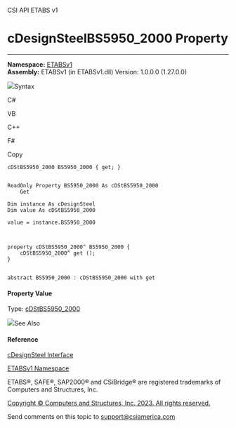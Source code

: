 ﻿

CSI API ETABS v1

# cDesignSteelBS5950_2000 Property  
  
---  
  
**Namespace:** [ETABSv1](2780f1b8-2033-5289-2298-1cdb2a7508d9.htm)  
**Assembly:** ETABSv1 (in ETABSv1.dll) Version: 1.0.0.0 (1.27.0.0)

![](../icons/SectionExpanded.png)Syntax

C#

VB

C++

F#

Copy

    
    
    cDStBS5950_2000 BS5950_2000 { get; }
    
    
    ReadOnly Property BS5950_2000 As cDStBS5950_2000
    	Get
    
    Dim instance As cDesignSteel
    Dim value As cDStBS5950_2000
    
    value = instance.BS5950_2000
    
    
    
    property cDStBS5950_2000^ BS5950_2000 {
    	cDStBS5950_2000^ get ();
    }
    
    
    abstract BS5950_2000 : cDStBS5950_2000 with get
    

#### Property Value

Type: [cDStBS5950_2000](15dcafaa-fe1a-8211-2cc0-4755fcb91377.htm)

![](../icons/SectionExpanded.png)See Also

#### Reference

[cDesignSteel Interface](b1c226bd-117b-fef1-3ecf-9501e542b220.htm)

[ETABSv1 Namespace](2780f1b8-2033-5289-2298-1cdb2a7508d9.htm)

ETABS®, SAFE®, SAP2000® and CSiBridge® are registered trademarks of Computers
and Structures, Inc.  

[Copyright © Computers and Structures, Inc. 2023. All rights
reserved.](http://www.csiamerica.com)

Send comments on this topic to
[support@csiamerica.com](mailto:support%40csiamerica.com?Subject=CSI%20API%20ETABS%20v1)

